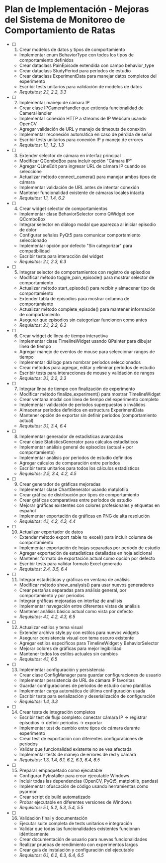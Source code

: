 # Plan de Implementación - Mejoras del Sistema de Monitoreo de Comportamiento de Ratas

- [ ] 1. Crear modelos de datos y tipos de comportamiento
  - Implementar enum BehaviorType con todos los tipos de comportamiento definidos
  - Crear dataclass PainEpisode extendida con campo behavior_type
  - Crear dataclass StudyPeriod para períodos de estudio
  - Crear dataclass ExperimentData para manejar datos completos del experimento
  - Escribir tests unitarios para validación de modelos de datos
  - _Requisitos: 2.1, 2.2, 3.3_

- [ ] 2. Implementar manejo de cámara IP
  - Crear clase IPCameraHandler que extienda funcionalidad de CameraHandler
  - Implementar conexión HTTP a streams de IP Webcam usando OpenCV
  - Agregar validación de URL y manejo de timeouts de conexión
  - Implementar reconexión automática en caso de pérdida de señal
  - Escribir tests unitarios para conexión IP y manejo de errores
  - _Requisitos: 1.1, 1.2, 1.3_

- [ ] 3. Extender selector de cámara en interfaz principal
  - Modificar QComboBox para incluir opción "Cámara IP"
  - Agregar QLineEdit para ingresar URL de cámara IP cuando se seleccione
  - Actualizar método connect_camera() para manejar ambos tipos de cámara
  - Implementar validación de URL antes de intentar conexión
  - Mantener funcionalidad existente de cámaras locales intacta
  - _Requisitos: 1.1, 1.4, 6.2_

- [ ] 4. Crear widget selector de comportamientos
  - Implementar clase BehaviorSelector como QWidget con QComboBox
  - Integrar selector en diálogo modal que aparezca al iniciar episodio de dolor
  - Configurar señales PyQt5 para comunicar comportamiento seleccionado
  - Implementar opción por defecto "Sin categorizar" para compatibilidad
  - Escribir tests para interacción del widget
  - _Requisitos: 2.1, 2.3, 6.3_

- [ ] 5. Integrar selector de comportamientos con registro de episodios
  - Modificar método toggle_pain_episode() para mostrar selector de comportamiento
  - Actualizar método start_episode() para recibir y almacenar tipo de comportamiento
  - Extender tabla de episodios para mostrar columna de comportamiento
  - Actualizar método complete_episode() para mantener información de comportamiento
  - Asegurar que episodios sin categorizar funcionen como antes
  - _Requisitos: 2.1, 2.2, 6.3_

- [ ] 6. Crear widget de línea de tiempo interactiva
  - Implementar clase TimelineWidget usando QPainter para dibujar línea de tiempo
  - Agregar manejo de eventos de mouse para seleccionar rangos de tiempo
  - Implementar diálogo para nombrar períodos seleccionados
  - Crear métodos para agregar, editar y eliminar períodos de estudio
  - Escribir tests para interacciones de mouse y validación de rangos
  - _Requisitos: 3.1, 3.2, 3.3_

- [ ] 7. Integrar línea de tiempo con finalización de experimento
  - Modificar método finalize_experiment() para mostrar TimelineWidget
  - Crear ventana modal con línea de tiempo del experimento completo
  - Implementar validación de períodos superpuestos o inválidos
  - Almacenar períodos definidos en estructura ExperimentData
  - Mantener opción de exportar sin definir períodos (comportamiento actual)
  - _Requisitos: 3.1, 3.4, 6.4_

- [ ] 8. Implementar generador de estadísticas avanzadas
  - Crear clase StatisticsGenerator para cálculos estadísticos
  - Implementar análisis general de episodios (actual + por comportamiento)
  - Implementar análisis por períodos de estudio definidos
  - Agregar cálculos de comparación entre períodos
  - Escribir tests unitarios para todos los cálculos estadísticos
  - _Requisitos: 2.5, 3.4, 4.2, 4.5_

- [ ] 9. Crear generador de gráficas mejoradas
  - Implementar clase ChartGenerator usando matplotlib
  - Crear gráfica de distribución por tipos de comportamiento
  - Crear gráficas comparativas entre períodos de estudio
  - Mejorar gráficas existentes con colores profesionales y etiquetas en español
  - Implementar exportación de gráficas en PNG de alta resolución
  - _Requisitos: 4.1, 4.2, 4.3, 4.4_

- [ ] 10. Actualizar exportador de datos
  - Extender método export_table_to_excel() para incluir columna de comportamiento
  - Implementar exportación de hojas separadas por período de estudio
  - Agregar exportación de estadísticas detalladas en hoja adicional
  - Mantener formato de exportación actual como opción por defecto
  - Escribir tests para validar formato Excel generado
  - _Requisitos: 2.4, 3.5, 6.4_

- [ ] 11. Integrar estadísticas y gráficas en ventana de análisis
  - Modificar método show_analysis() para usar nuevos generadores
  - Crear pestañas separadas para análisis general, por comportamiento y por períodos
  - Integrar gráficas mejoradas en interfaz de análisis
  - Implementar navegación entre diferentes vistas de análisis
  - Mantener análisis básico actual como vista por defecto
  - _Requisitos: 4.1, 4.2, 4.3, 6.5_

- [ ] 12. Actualizar estilos y tema visual
  - Extender archivo style.py con estilos para nuevos widgets
  - Asegurar consistencia visual con tema oscuro existente
  - Agregar estilos específicos para TimelineWidget y BehaviorSelector
  - Mejorar colores de gráficas para mejor legibilidad
  - Mantener todos los estilos actuales sin cambios
  - _Requisitos: 4.1, 6.5_

- [ ] 13. Implementar configuración y persistencia
  - Crear clase ConfigManager para guardar configuraciones de usuario
  - Implementar persistencia de URL de cámara IP favoritas
  - Guardar configuraciones de períodos de estudio como plantillas
  - Implementar carga automática de última configuración usada
  - Escribir tests para serialización y deserialización de configuración
  - _Requisitos: 1.4, 3.3_

- [ ] 14. Crear tests de integración completos
  - Escribir test de flujo completo: conectar cámara IP → registrar episodios → definir períodos → exportar
  - Implementar test de cambio entre tipos de cámara durante experimento
  - Crear test de exportación con diferentes configuraciones de períodos
  - Validar que funcionalidad existente no se vea afectada
  - Implementar tests de manejo de errores de red y cámara
  - _Requisitos: 1.3, 1.4, 6.1, 6.2, 6.3, 6.4, 6.5_

- [ ] 15. Preparar empaquetado como ejecutable
  - Configurar PyInstaller para crear ejecutable Windows
  - Incluir todas las dependencias (OpenCV, PyQt5, matplotlib, pandas)
  - Implementar ofuscación de código usando herramientas como pyarmor
  - Crear script de build automatizado
  - Probar ejecutable en diferentes versiones de Windows
  - _Requisitos: 5.1, 5.2, 5.3, 5.4, 5.5_

- [ ] 16. Validación final y documentación
  - Ejecutar suite completa de tests unitarios e integración
  - Validar que todas las funcionalidades existentes funcionan idénticamente
  - Crear documentación de usuario para nuevas funcionalidades
  - Realizar pruebas de rendimiento con experimentos largos
  - Crear guía de instalación y configuración del ejecutable
  - _Requisitos: 6.1, 6.2, 6.3, 6.4, 6.5_